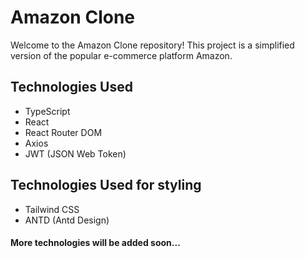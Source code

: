 # Amazon Clone

Welcome to the Amazon Clone repository! This project is a simplified version of the popular e-commerce platform Amazon.

## Technologies Used

- TypeScript
- React
- React Router DOM
- Axios
- JWT (JSON Web Token)

## Technologies Used for styling

- Tailwind CSS
- ANTD (Antd Design)

#### More technologies will be added soon...
